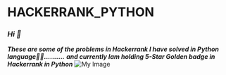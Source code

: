 # HACKERRANK_PYTHON
### *Hi 👋*
***These are some of the problems in Hackerrank I have solved in Python language👨‍💻..........***
***and currently Iam holding 5-Star Golden badge in Hackerrank in Python***
![My Image](pythongold.jfif)

